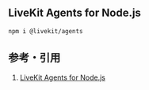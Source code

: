 ## LiveKit Agents for Node.js

```bash
npm i @livekit/agents
```

## 参考・引用

1. [LiveKit Agents for Node.js](https://www.npmjs.com/package/@livekit/agents)
